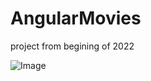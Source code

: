 # AngularMovies
project from begining of 2022

![Image]([https://images2.imgbox.com/38/8f/DVxZx5Bv_o.png](https://udemy-certificate.s3.amazonaws.com/image/UC-de1c2348-3b25-4fde-a491-e93f127d99bc.jpg?v=1684264744000) "Certificate")

